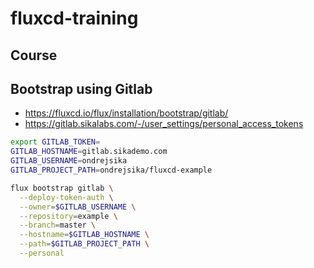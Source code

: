 # fluxcd-training

## Course

## Bootstrap using Gitlab

- https://fluxcd.io/flux/installation/bootstrap/gitlab/
- https://gitlab.sikalabs.com/-/user_settings/personal_access_tokens

```bash
export GITLAB_TOKEN=
GITLAB_HOSTNAME=gitlab.sikademo.com
GITLAB_USERNAME=ondrejsika
GITLAB_PROJECT_PATH=ondrejsika/fluxcd-example
```

```bash
flux bootstrap gitlab \
  --deploy-token-auth \
  --owner=$GITLAB_USERNAME \
  --repository=example \
  --branch=master \
  --hostname=$GITLAB_HOSTNAME \
  --path=$GITLAB_PROJECT_PATH \
  --personal
```
